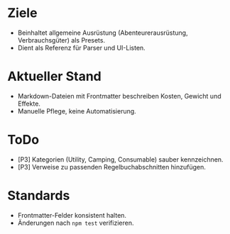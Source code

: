 # Ziele
- Beinhaltet allgemeine Ausrüstung (Abenteurerausrüstung, Verbrauchsgüter) als Presets.
- Dient als Referenz für Parser und UI-Listen.

# Aktueller Stand
- Markdown-Dateien mit Frontmatter beschreiben Kosten, Gewicht und Effekte.
- Manuelle Pflege, keine Automatisierung.

# ToDo
- [P3] Kategorien (Utility, Camping, Consumable) sauber kennzeichnen.
- [P3] Verweise zu passenden Regelbuchabschnitten hinzufügen.

# Standards
- Frontmatter-Felder konsistent halten.
- Änderungen nach `npm test` verifizieren.
